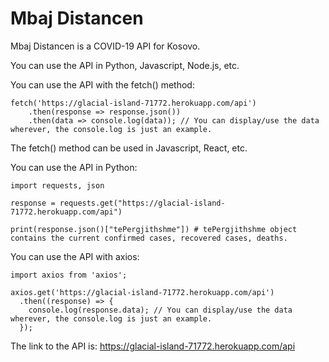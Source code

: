# Mbaj Distancen

Mbaj Distancen is a COVID-19 API for Kosovo.

You can use the API in Python, Javascript, Node.js, etc.

You can use the API with the fetch() method:

```
fetch('https://glacial-island-71772.herokuapp.com/api')
    .then(response => response.json())
    .then(data => console.log(data)); // You can display/use the data wherever, the console.log is just an example.
```

The fetch() method can be used in Javascript, React, etc.

You can use the API in Python:

```
import requests, json

response = requests.get("https://glacial-island-71772.herokuapp.com/api")

print(response.json()["tePergjithshme"]) # tePergjithshme object contains the current confirmed cases, recovered cases, deaths.
```

You can use the API with axios:

```
import axios from 'axios';

axios.get('https://glacial-island-71772.herokuapp.com/api')
  .then((response) => {
    console.log(response.data); // You can display/use the data wherever, the console.log is just an example.
  });
 ```
 
 The link to the API is: https://glacial-island-71772.herokuapp.com/api
